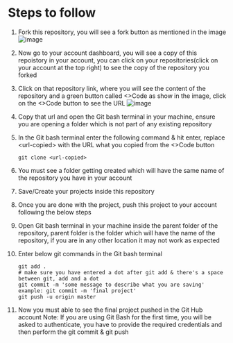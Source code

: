 # Steps to follow
1. Fork this repository, you will see a fork button as mentioned in the image
![image](https://github.com/Kishor-C/activities-repo/assets/32559275/6f5f850b-539a-4660-a46b-5bc661e30a2d)

2. Now go to your account dashboard, you will see a copy of this repoistory in your account, you can click on your repositories(click on your account at the top right) to see the copy of the repository you forked
3. Click on that repository link, where you will see the content of the repository and a green button called <>Code as show in the image, click on the <>Code button to see the URL
![image](https://github.com/Kishor-C/activities-repo/assets/32559275/9c6dcac9-85eb-4583-9a5b-91fea7af0cbc)
4. Copy that url and open the Git bash terminal in your machine, ensure you are opening a folder which is not part of any existing repository
5. In the Git bash terminal enter the following command & hit enter, replace  &lt;url-copied&gt; with the URL what you copied from the &lt;&gt;Code button
   ```
   git clone <url-copied>
   ```
7. You must see a folder getting created which will have the same name of the repository you have in your account
8. Save/Create your projects inside this repository
9. Once you are done with the project, push this project to your account following the below steps
10. Open Git bash terminal in your machine inside the parent folder of the repository, parent folder is the folder which will have the name of the repository, if you are in any other location it may not work as expected
11. Enter below git commands in the Git bash terminal
    ```
    git add .
    # make sure you have entered a dot after git add & there's a space between git, add and a dot
    git commit -m 'some message to describe what you are saving'
    example: git commit -m 'final project'
    git push -u origin master
    ```
13. Now you must able to see the final project pushed in the Git Hub account
    Note: If you are using Git Bash for the first time, you will be asked to authenticate, you have to provide the required credentials and then perform the git commit & git push
